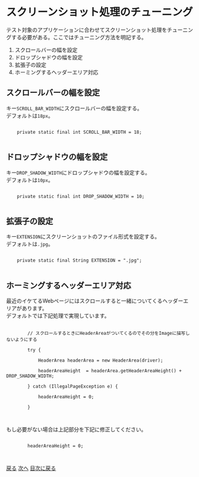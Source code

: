 <head>
        <title>目次</title>
        <meta charset="UTF-8">
        <meta name="viewport" content="width=device-width">
        <link rel="stylesheet" href="../../resources/css/default.css"></link>
</head>
<body>
    <div class="title">
        <h1>スクリーンショット処理のチューニング</h1>
        <p>
            テスト対象のアプリケーションに合わせてスクリーンショット処理をチューニングする必要がある。ここではチューニング方法を明記する。
        </p>
    </div>
    <div class="index">
        <ol type="1">
            <li>スクロールバーの幅を設定</li>
            <li>ドロップシャドウの幅を設定</li>
            <li>拡張子の設定</li>
            <li>ホーミングするヘッダーエリア対応</li>
        </ol>
    </div>
    <div class="howTo">
        <h2>スクロールバーの幅を設定</h2>
        <p>
            キー<code>SCROLL_BAR_WIDTH</code>にスクロールバーの幅を設定する。<br>
            デフォルトは<code>18px</code>。
        </p>
        <pre><code>
    private static final int SCROLL_BAR_WIDTH = 18;
        </code></pre>
    </div>
    <div>
        <h2>ドロップシャドウの幅を設定</h2>
        <p>
            キー<code>DROP_SHADOW_WIDTH</code>にドロップシャドウの幅を設定する。<br>
            デフォルトは<code>10px</code>。
        </p>
        <pre><code>
    private static final int DROP_SHADOW_WIDTH = 10;
        </code></pre>
    </div>
    <div>
        <h2>拡張子の設定</h2>
        <p>
            キー<code>EXTENSION</code>にスクリーンショットのファイル形式を設定する。<br>
            デフォルトは<code>.jpg</code>。
        </p>
        <pre><code>
    private static final String EXTENSION = ".jpg";
        </code></pre>
    </div>
    <div>
        <h2>ホーミングするヘッダーエリア対応</h2>
        <p>
            最近のイケてるWebページにはスクロールすると一緒についてくるヘッダーエリアがあります。<br>
            デフォルトでは下記処理で実現しています。<br>
        <pre><code>
        // スクロールするときにHeaderAreaがついてくるのでその分をImageに描写しないようにする <br>
        try { <br>
            HeaderArea headerArea = new HeaderArea(driver); <br>
            headerAreaHeight  = headerArea.getHeaderAreaHeight() + DROP_SHADOW_WIDTH; <br>
        } catch (IllegalPageException e) { <br>
            headerAreaHeight = 0; <br>
        } <br>
        </code></pre>
        もし必要がない場合は上記部分を下記に修正してください。
        <pre><code>
        headerAreaHeight = 0; <br>
        </code></pre>
        </p>
    </div>
    <div>
        <a href="setDatabase.md">戻る</a>
        <a href="implementTemplateTestClass.md">次へ</a>
        <a href="../index.md">目次に戻る</a>
    </div>
</body>